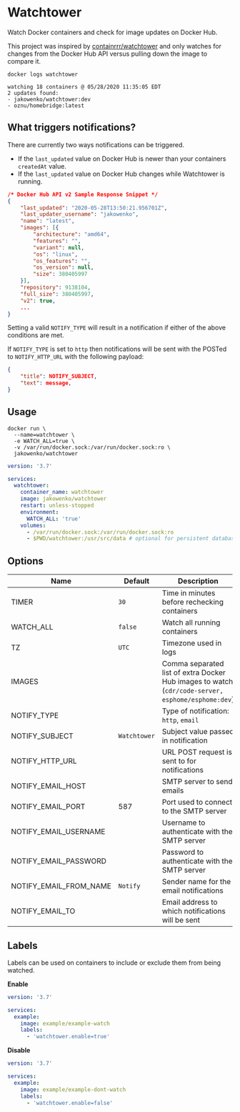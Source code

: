 # Watchtower
Watch Docker containers and check for image updates on Docker Hub.

This project was inspired by [containrrr/watchtower](https://github.com/containrrr/watchtower) and only watches for changes from the Docker Hub API versus pulling down the image to compare it.

```shell
docker logs watchtower 

watching 18 containers @ 05/28/2020 11:35:05 EDT
2 updates found:
- jakowenko/watchtower:dev
- oznu/homebridge:latest
```

## What triggers notifications?
There are currently two ways notifications can be triggered.

 - If the `last_updated` value on Docker Hub is newer than your containers `createdAt` value.
 - If the `last_updated` value on Docker Hub changes while Watchtower is running.

```json
/* Docker Hub API v2 Sample Response Snippet */
{
	"last_updated": "2020-05-28T13:50:21.956701Z",
	"last_updater_username": "jakowenko",
	"name": "latest",
	"images": [{
		"architecture": "amd64",
		"features": "",
		"variant": null,
		"os": "linux",
		"os_features": "",
		"os_version": null,
		"size": 380405997
	}],
	"repository": 9138104,
	"full_size": 380405997,
	"v2": true,
	...
}
```

Setting a valid `NOTIFY_TYPE` will result in a notification if either of the above conditions are met.

If `NOTIFY_TYPE` is set to `http` then notifications will be sent with the POSTed to `NOTIFY_HTTP_URL` with the following payload:

```json
{
	"title": NOTIFY_SUBJECT,
	"text": message,
}
```

## Usage

```shell
docker run \
  --name=watchtower \
  -e WATCH_ALL=true \
  -v /var/run/docker.sock:/var/run/docker.sock:ro \
  jakowenko/watchtower
```

```yaml
version: '3.7'

services:
  watchtower:
    container_name: watchtower
    image: jakowenko/watchtower
    restart: unless-stopped
    environment:
      WATCH_ALL: 'true'
    volumes:
      - /var/run/docker.sock:/var/run/docker.sock:ro
      - $PWD/watchtower:/usr/src/data # optional for persistent database
```

## Options

| Name | Default | Description |
|--|--|--|
| TIMER | `30` | Time in minutes before rechecking containers |
| WATCH_ALL | `false` | Watch all running containers |
| TZ | `UTC` |Timezone used in logs |
| IMAGES || Comma separated list of extra Docker Hub images to watch (`cdr/code-server, esphome/esphome:dev`)
| NOTIFY_TYPE ||Type of notification: `http`, `email` |
| NOTIFY_SUBJECT | `Watchtower` | Subject value passed in notification |
| NOTIFY_HTTP_URL || URL POST request is sent to for notifications |
| NOTIFY_EMAIL_HOST || SMTP server to send emails |
| NOTIFY_EMAIL_PORT | 587 | Port used to connect to the SMTP server |
| NOTIFY_EMAIL_USERNAME || Username to authenticate with the SMTP server |
| NOTIFY_EMAIL_PASSWORD || Password to authenticate with the SMTP server |
| NOTIFY_EMAIL_FROM_NAME | `Notify` | Sender name for the email notifications |
| NOTIFY_EMAIL_TO || Email address to which notifications will be sent |

## Labels

Labels can be used on containers to include or exclude them from being watched.

**Enable**

```yaml
version: '3.7'

services:
  example:
    image: example/example-watch
    labels:
      - 'watchtower.enable=true'
```
**Disable**
```yaml
version: '3.7'

services:
  example:
    image: example/example-dont-watch
    labels:
      - 'watchtower.enable=false'
```